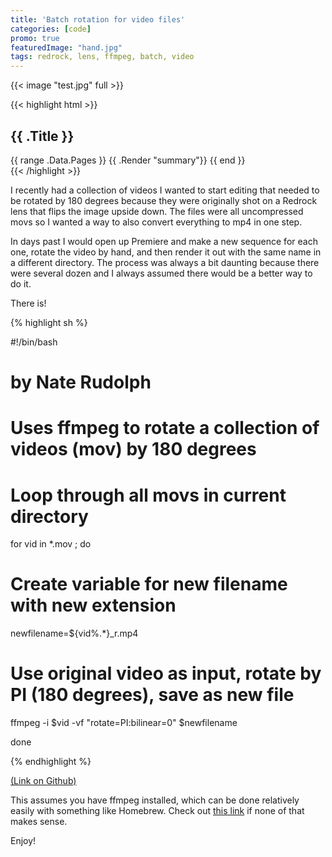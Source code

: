 ```yaml
---
title: 'Batch rotation for video files'
categories: [code]
promo: true
featuredImage: "hand.jpg"
tags: redrock, lens, ffmpeg, batch, video
---
```


{{< image "test.jpg" full >}}

{{< highlight html >}}

<section id="main">
  <div>
   <h1 id="title">{{ .Title }}</h1>
    {{ range .Data.Pages }}
        {{ .Render "summary"}}
    {{ end }}
  </div>
</section>
{{< /highlight >}}

I recently had a collection of videos I wanted to start editing that needed to be rotated by 180 degrees because they were originally shot on a Redrock lens that flips the image upside down. The files were all uncompressed movs so I wanted a way to also convert everything to mp4 in one step.

In days past I would open up Premiere and make a new sequence for each one, rotate the video by hand, and then render it out with the same name in a different directory. The process was always a bit daunting because there were several dozen and I always assumed there would be a better way to do it.

There is!

{% highlight sh %}

#!/bin/bash

# by Nate Rudolph

# Uses ffmpeg to rotate a collection of videos (mov) by 180 degrees

# Loop through all movs in current directory

for vid in \*.mov ; do

# Create variable for new filename with new extension

newfilename=${vid%.\*}\_r.mp4

# Use original video as input, rotate by PI (180 degrees), save as new file

ffmpeg -i $vid -vf "rotate=PI:bilinear=0" $newfilename

done

{% endhighlight %}

[(Link on Github)](https://gist.github.com/NateRudolph/b54f95c0f735df9af5194dd23990074e)

This assumes you have ffmpeg installed, which can be done relatively easily with something like Homebrew. Check out [this link](http://www.renevolution.com/how-to-install-ffmpeg-on-mac-os-x/) if none of that makes sense.

Enjoy!
